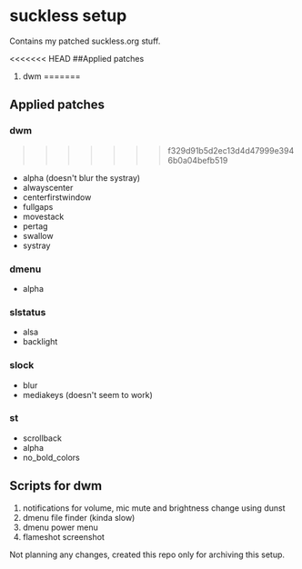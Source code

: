 # suckless setup

Contains my patched suckless.org stuff.

<<<<<<< HEAD
##Applied patches
1. dwm
=======
## Applied patches
### dwm
>>>>>>> f329d91b5d2ec13d4d47999e3946b0a04befb519
 - alpha (doesn't blur the systray)
 - alwayscenter
 - centerfirstwindow
 - fullgaps
 - movestack
 - pertag
 - swallow
 - systray
### dmenu
 - alpha
### slstatus
 - alsa
 - backlight
### slock 
 - blur
 - mediakeys (doesn't seem to work)
### st
 - scrollback
 - alpha
 - no_bold_colors

## Scripts for dwm
1. notifications for volume, mic mute and brightness change using dunst
2. dmenu file finder (kinda slow)
3. dmenu power menu
4. flameshot screenshot 

Not planning any changes, created this repo only for archiving this setup.
